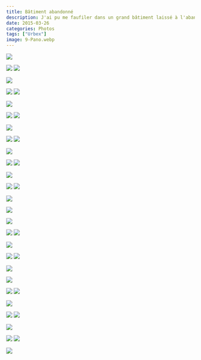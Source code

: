 ```yaml
---
title: Bâtiment abandonné
description: J'ai pu me faufiler dans un grand bâtiment laissé à l'abandon. Chaque étage était teinté d'une ambiance différente.
date: 2015-03-26
categories: Photos
tags: ["Urbex"]
image: 9-Pano.webp
---
```


![](1-Pano.webp)

![](2.webp) ![](3.webp)

![](30-Pano.webp)

![](4.webp) ![](5.webp)

![](6-Pano.webp)

![](7.webp) ![](8.webp)

![](9-Pano.webp)

![](91.webp) ![](92.webp)

![](93-Pano.webp)

![](94.webp) ![](95.webp)

![](96-Pano.webp)

![](97.webp) ![](98.webp)

![](99-Pano.webp)

![](991-Pano.webp)

![](992-Pano.webp)

![](993.webp) ![](994.webp)

![](995-Pano.webp)

![](996.webp) ![](997.webp)

![](998-Pano.webp)

![](999-Pano.webp)

![](9991.webp) ![](9992.webp)

![](9993-Pano.webp)

![](9994.webp) ![](9995.webp)

![](9996-Pano.webp)

![](9997.webp) ![](9998.webp)

![](9999-Pano.webp)
